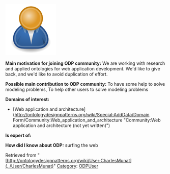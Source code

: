 [![Image:ODPUser.png](../images/a/a6/ODPUser.png)](../Image/ODPUser.png "Image:ODPUser.png")




  





__Main motivation for joining ODP community:__ We are working with research and applied ontologies for web application development. We'd like to give back, and we'd like to avoid duplication of effort.


__Possible main contribution to ODP community:__ To have some help to solve modeling problems, To help other users to solve modeling problems


__Domains of interest:__



* [Web application and architecture](http://ontologydesignpatterns.org/wiki/Special:AddData/Domain Form/Community:Web_application_and_architecture "Community:Web application and architecture (not yet written)")


__Is expert of:__


  

__How did I know about ODP:__ surfing the web






Retrieved from "[http://ontologydesignpatterns.org/wiki/User:CharlesMunat](../User/CharlesMunat)"
 [Category](http://ontologydesignpatterns.org/wiki/Special:Categories "Special:Categories"): [ODPUser](../Category/ODPUser "Category:ODPUser")
